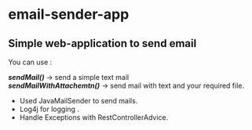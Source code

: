 # email-sender-app
## Simple web-application to send email

You can use :

***sendMail()*** ->  send a simple text mail
<br>
***sendMailWithAttachemtn()*** -> send mail with text and your required file.
<br>
- Used JavaMailSender to send mails.
- Log4j for logging .
- Handle Exceptions with RestControllerAdvice.
